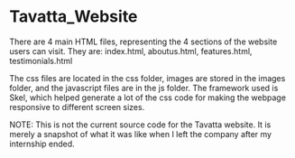 # Tavatta_Website

There are 4 main HTML files, representing the 4 sections of the website users can visit. They are: index.html, aboutus.html, features.html, testimonials.html
  
The css files are located in the css folder, images are stored in the images folder, and the javascript files are in the js folder.
The framework used is Skel, which helped generate a lot of the css code for making the webpage responsive to different screen sizes.

NOTE: This is not the current source code for the Tavatta website. It is merely a snapshot of what it was like when I left the company after my internship ended.
